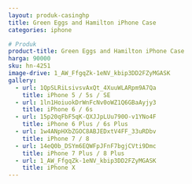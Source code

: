 ```yaml
---
layout: produk-casinghp
title: Green Eggs and Hamilton iPhone Case
categories: iphone

# Produk
product-title: Green Eggs and Hamilton iPhone Case
harga: 90000
sku: hn-4251
image-drive: 1_AW_FfgqZk-1eNV_kbip3DD2FZyMGASK
gallery:
  - url: 1QpSLRiLsivsvAxQt_4XuuWLARpm9A7Qa
    title: iPhone 5 / 5s / SE
  - url: 1ln1HoiuokDrWnFcNv0oWZ1Q6GBaAyjy3
    title: iPhone 6 / 6s
  - url: 15p20qFbF5qK-QXJJpLUu790O-v1YNo4F
    title: iPhone 6 Plus / 6s Plus
  - url: 1w4ANpHXbZGOC8ABJEDxtV4FF_33uRDbv
    title: iPhone 7 / 8
  - url: 14eQ0b_DSYm6EQWFpJFnF7bgjCVti9Dmc
    title: iPhone 7 Plus / 8 Plus
  - url: 1_AW_FfgqZk-1eNV_kbip3DD2FZyMGASK
    title: iPhone X
---
```

